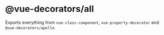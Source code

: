 # @vue-decorators/all

Exports everything from `vue-class-component`, `vue-property-decorator` and `@vue-decorators/apollo`.
